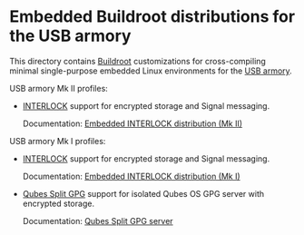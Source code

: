 Embedded Buildroot distributions for the USB armory
===================================================

This directory contains [Buildroot](http://buildroot.uclibc.org/)
customizations for cross-compiling minimal single-purpose embedded Linux
environments for the [USB armory](https://inversepath.com/usbarmory).

USB armory Mk II profiles:

* [INTERLOCK](https://github.com/inversepath/interlock) support for encrypted
  storage and Signal messaging.

  Documentation: [Embedded INTERLOCK distribution (Mk II)](https://github.com/inversepath/usbarmory/blob/master/software/buildroot/README-INTERLOCK-mark-two.md)

USB armory Mk I profiles:

* [INTERLOCK](https://github.com/inversepath/interlock) support for encrypted
  storage and Signal messaging.

  Documentation: [Embedded INTERLOCK distribution (Mk I)](https://github.com/inversepath/usbarmory/blob/master/software/buildroot/README-INTERLOCK.md)

* [Qubes Split GPG](https://www.qubes-os.org/doc/split-gpg/) support for
  isolated Qubes OS GPG server with encrypted storage.

  Documentation: [Qubes Split GPG server](https://github.com/inversepath/usbarmory/blob/master/software/buildroot/README-Qubes_Split_GPG.md)
